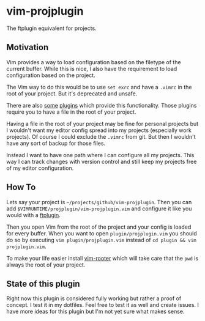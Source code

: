 # vim-projplugin

The ftplugin equivalent for projects.

## Motivation

Vim provides a way to load configuration based on the filetype of the current buffer.
While this is nice, I also have the requirement to load configuration based
on the project.

The Vim way to do this would be to use `set exrc` and have a `.vimrc` in the
root of your project. But it's deprecated and unsafe.

There are also [some][1] [plugins][2] which provide this functionality.
Those plugins require you to have a file in the root of your project.

Having a file in the root of your project may be fine for personal projects
but I wouldn't want my editor config spread into my projects (especially
work projects). Of course I could exclude the `.vimrc` from git. But then I wouldn't
have any sort of backup for those files.

Instead I want to have one path where I can configure all my projects.
This way I can track changes with version control and still keep my projects free
of my editor configuration.

## How To

Lets say your project is `~/projects/github/vim-projplugin`.
Then you can add `$VIMRUNTIME/projplugin/vim-projplugin.vim` and configure it like
you would with a [ftplugin][3].

Then you open Vim from the root of the project and your config is loaded for
every buffer. When you want to open `plugin/projplugin.vim` you should do so by
executing `vim plugin/projplugin.vim` instead of `cd plugin && vim projplugin.vim`.

To make your life easier install [vim-rooter][4] which will take care that the `pwd`
is always the root of your project.

## State of this plugin

Right now this plugin is considered fully working but rather a proof of concept.
I test it in my dotfiles. Feel free to test it as well and create issues.
I have more ideas for this plugin but I'm not yet sure what makes sense.

[1]: https://github.com/LucHermitte/local_vimrc
[2]: https://github.com/embear/vim-localvimrc
[3]: http://vimdoc.sourceforge.net/htmldoc/usr_41.html#ftplugin
[4]: https://github.com/airblade/vim-rooter
